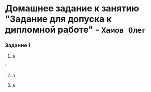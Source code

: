 # Домашнее задание к занятию "Задание для допуска к дипломной работе" - `Хамов Олег`

### Задание 1

 1) а

 ![]()`

 2) а
 
 3) а


